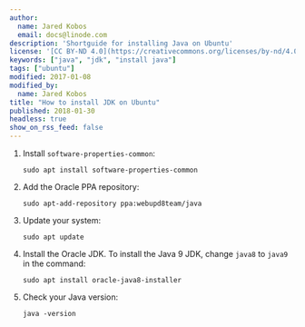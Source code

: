 ```yaml
---
author:
  name: Jared Kobos
  email: docs@linode.com
description: 'Shortguide for installing Java on Ubuntu'
license: '[CC BY-ND 4.0](https://creativecommons.org/licenses/by-nd/4.0)'
keywords: ["java", "jdk", "install java"]
tags: ["ubuntu"]
modified: 2017-01-08
modified_by:
  name: Jared Kobos
title: "How to install JDK on Ubuntu"
published: 2018-01-30
headless: true
show_on_rss_feed: false
---
```


1.  Install `software-properties-common`:

        sudo apt install software-properties-common

2.  Add the Oracle PPA repository:

        sudo apt-add-repository ppa:webupd8team/java

3.  Update your system:

        sudo apt update

4.  Install the Oracle JDK. To install the Java 9 JDK, change `java8` to `java9` in the command:

        sudo apt install oracle-java8-installer

5.  Check your Java version:

        java -version

